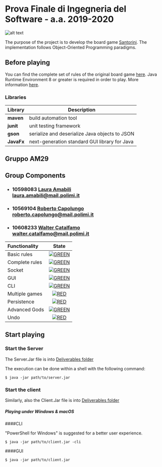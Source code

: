 # Prova Finale di Ingegneria del Software - a.a. 2019-2020
![alt text](https://cf.geekdo-images.com/imagepage/img/JSAOmYj34LmDeOTNTu6aHDMpcHg=/fit-in/900x600/filters:no_upscale()/pic3283110.png)

The purpose of the project is to develop the board game [Santorini](https://roxley.com/products/santorini/). The implementation follows Object-Oriented Programming paradigms.


## Before playing

You can find the complete set of rules of the original board game [here](https://www.ultraboardgames.com/santorini/game-rules.php).
Java Runtime Environment 8 or greater is required in order to play. More information [here](http://www.oracle.com/technetwork/java/javase/downloads/jre8-downloads-2133155.html).

### Libraries
|Library|Description|
|---------------|-----------|
|__maven__|build automation tool|
|__junit__|unit testing framework|
|__gson__|serialize and deserialize Java objects to JSON|
|__JavaFx__|next-generation standard GUI library for Java|

## Gruppo AM29

## Group Components
- ### 10598083 [__Laura Amabili__](https://github.com/LauraAmabili)<br>laura.amabili@mail.polimi.it
- ### 10569104 [__Roberto Capolungo__](https://github.com/RCapolungo)<br>roberto.capolungo@mail.polimi.it
- ### 10608233 [__Walter Catalfamo__](https://github.com/walter-catalfamo)<br>walter.catalfamo@mail.polimi.it


| Functionality | State |
|:-----------------------|:------------------------------------:|
| Basic rules | [![GREEN](https://placehold.it/15/44bb44/44bb44)](#) |
| Complete rules |[![GREEN](https://placehold.it/15/44bb44/44bb44)](#) |
| Socket |[![GREEN](https://placehold.it/15/44bb44/44bb44)](#)|
| GUI |[![GREEN](https://placehold.it/15/44bb44/44bb44)](#)|
| CLI | [![GREEN](https://placehold.it/15/44bb44/44bb44)](#) |
| Multiple games | [![RED](https://placehold.it/15/f03c15/f03c15)](#) |
| Persistence | [![RED](https://placehold.it/15/f03c15/f03c15)](#) |
| Advanced Gods |[![GREEN](https://placehold.it/15/44bb44/44bb44)](#)|
| Undo | [![RED](https://placehold.it/15/f03c15/f03c15)](#) |


## Start playing

### Start the Server

The Server.Jar file is into [Deliverables folder](https://github.com/LauraAmabili/ing-sw-2020-amabili-catalfamo-capolungo/tree/master/out/ServerJar)

The execution can be done within a shell with the following command:
```
$ java -jar path/to/server.jar
```

### Start the client

Similarly, also the Client.Jar file is into [Deliverables folder](https://github.com/LauraAmabili/ing-sw-2020-amabili-catalfamo-capolungo/tree/master/out/ClientJar)

##### Playing under Windows & macOS

####CLI

"PowerShell for Windows" is suggested for a better user experience. 

```
$ java -jar path/to/client.jar -cli
```


####GUI

```
$ java -jar path/to/client.jar 
```




